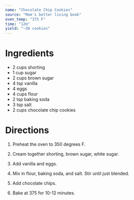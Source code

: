 ```yaml
---
name: "Chocolate Chip Cookies"
source: "Mom's better living book"
oven_temp: "375 F"
time: "12m"
yield: "~30 cookies"
---
```


# Ingredients

- 2 cups shorting
- 1 cup sugar
- 2 cups brown sugar
- 4 tsp vanilla
- 4 eggs
- 4 cups flour
- 2 tsp baking soda
- 3 tsp salt
- 2 cups chocolate chip cookies


# Directions

1. Preheat the oven to 350 degrees F.

2. Cream together shorting, brown sugar, white sugar.

3. Add vanilla and eggs.

4. Mix in flour, baking soda, and salt. Stir until just blended.

5. Add chocolate chips.

6. Bake at 375 for 10-12  minutes.
